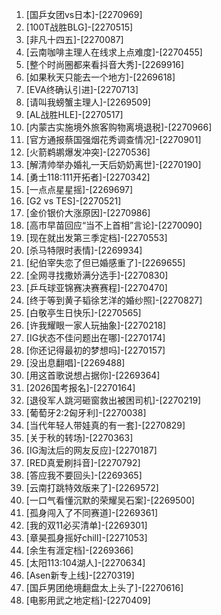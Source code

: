 
1. [国乒女团vs日本]-[2270969]
1. [100T战胜BLG]-[2270515]
1. [非凡十四五]-[2270087]
1. [云南咖啡主理人在线求上点难度]-[2270455]
1. [整个时尚圈都来看抖音大秀]-[2269916]
1. [如果秋天只能去一个地方]-[2269618]
1. [EVA终确认引进]-[2270713]
1. [请叫我螃蟹主理人]-[2269509]
1. [AL战胜HLE]-[2270517]
1. [内蒙古实施境外旅客购物离境退税]-[2270966]
1. [官方通报蔡国强烟花秀调查情况]-[2270901]
1. [火箭鹈鹕爆发冲突]-[2270536]
1. [解清帅举办婚礼一天后奶奶离世]-[2270190]
1. [勇士118:111开拓者]-[2270342]
1. [一点点星星摇]-[2269697]
1. [G2 vs TES]-[2270521]
1. [金价银价大涨原因]-[2270986]
1. [高市早苗回应“当不上首相”言论]-[2270090]
1. [现在就出发第三季定档]-[2270553]
1. [杀马特限时表情]-[2269934]
1. [纪伯宰失恋了但已婚感重了]-[2269655]
1. [全网寻找撒娇满分选手]-[2270830]
1. [乒乓球亚锦赛决赛赛程]-[2270470]
1. [终于等到黄子韬徐艺洋的婚纱照]-[2270827]
1. [白敬亭生日快乐]-[2270565]
1. [许我耀眼一家人玩抽象]-[2270218]
1. [IG状态不佳问题出在哪]-[2270174]
1. [你还记得最初的梦想吗]-[2270157]
1. [没出息翻唱]-[2269488]
1. [用这首歌说想占据你]-[2269364]
1. [2026国考报名]-[2270164]
1. [退役军人跳河砸窗救出被困司机]-[2270219]
1. [葡萄牙2:2匈牙利]-[2270038]
1. [当代年轻人带娃真的有一套]-[2270829]
1. [关于秋的转场]-[2270363]
1. [IG淘汰后的网友反应]-[2270187]
1. [RED真爱刷抖音]-[2270792]
1. [答应我不要回头]-[2269365]
1. [云南打跳特效版来了]-[2269572]
1. [一口气看懂沉默的荣耀吴石案]-[2269500]
1. [孤身闯入了不同赛道]-[2269361]
1. [我的双11必买清单]-[2269301]
1. [章昊孤身摇好chill]-[2271053]
1. [余生有涯定档]-[2269366]
1. [太阳113:104湖人]-[2270634]
1. [Asen新专上线]-[2270319]
1. [国乒男团绝境翻盘太上头了]-[2270616]
1. [电影用武之地定档]-[2270409]
